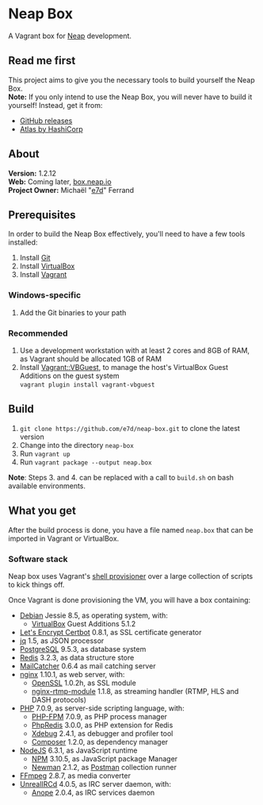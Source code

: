 # Neap Box

A Vagrant box for [Neap](https://github.com/e7d/neap) development.

## Read me first

This project aims to give you the necessary tools to build yourself the Neap Box.  
**Note:** If you only intend to use the Neap Box, you will never have to build it yourself! Instead, get it from:
* [GitHub releases](https://github.com/e7d/neap-box/releases)
* [Atlas by HashiCorp](https://atlas.hashicorp.com/e7d/boxes/neap-box)

## About

**Version:** 1.2.12  
**Web:** Coming later, [box.neap.io](http://box.neap.io)  
**Project Owner:** Michaël "[e7d](https://github.com/e7d)" Ferrand

## Prerequisites

In order to build the Neap Box effectively, you'll need to have a few tools installed:

1. Install [Git](https://git-scm.com)
2. Install [VirtualBox](http://virtualbox.org)
3. Install [Vagrant](http://vagrantup.com)

### Windows-specific ###

1. Add the Git binaries to your path

### Recommended

1. Use a development workstation with at least 2 cores and 8GB of RAM, as Vagrant should be allocated 1GB of RAM
2. Install [Vagrant::VBGuest](https://github.com/dotless-de/vagrant-vbguest), to manage the host's VirtualBox Guest Additions on the guest system  
`vagrant plugin install vagrant-vbguest`

## Build ##

1. `git clone https://github.com/e7d/neap-box.git` to clone the latest version
2. Change into the directory `neap-box`
3. Run `vagrant up`
4. Run `vagrant package --output neap.box`

**Note**: Steps 3. and 4. can be replaced with a call to `build.sh` on bash available environments.

## What you get ##

After the build process is done, you have a file named `neap.box` that can be imported in Vagrant or VirtualBox.

### Software stack ###

Neap box uses Vagrant's [shell provisioner](https://docs.vagrantup.com/v2/provisioning/shell.html) over a large collection of scripts to kick things off.

Once Vagrant is done provisioning the VM, you will have a box containing:

* [Debian](https://www.debian.org/) Jessie 8.5, as operating system, with:
    * [VirtualBox](https://www.virtualbox.org/) Guest Additions 5.1.2
* [Let's Encrypt Certbot](https://certbot.eff.org/) 0.8.1, as SSL certificate generator
* [jq](https://stedolan.github.io/jq/) 1.5, as JSON processor
* [PostgreSQL](http://www.postgresql.org/) 9.5.3, as database system
* [Redis](http://redis.io/) 3.2.3, as data structure store
* [MailCatcher](https://mailcatcher.me/) 0.6.4 as mail catching server
* [nginx](http://nginx.org/) 1.10.1, as web server, with:
    * [OpenSSL](https://www.openssl.org/) 1.0.2h, as SSL module
    * [nginx-rtmp-module](https://github.com/arut/nginx-rtmp-module) 1.1.8, as streaming handler (RTMP, HLS and DASH protocols)
* [PHP](http://php.net/) 7.0.9, as server-side scripting language, with:
    * [PHP-FPM](http://php-fpm.org/) 7.0.9, as PHP process manager
    * [PhpRedis](https://github.com/phpredis/phpredis) 3.0.0, as PHP extension for Redis
    * [Xdebug](http://xdebug.org/) 2.4.1, as debugger and profiler tool
    * [Composer](https://getcomposer.org/) 1.2.0, as dependency manager
* [NodeJS](https://nodejs.org/) 6.3.1, as JavaScript runtime
    * [NPM](https://www.npmjs.com/) 3.10.5, as JavaScript package Manager
    * [Newman](https://github.com/postmanlabs/newman) 2.1.2, as [Postman](http://getpostman.com/) collection runner
* [FFmpeg](https://www.ffmpeg.org/) 2.8.7, as media converter
* [UnrealIRCd](https://www.unrealircd.org/) 4.0.5, as IRC server daemon, with:
    * [Anope](https://www.anope.org/) 2.0.4, as IRC services daemon
